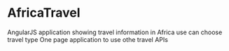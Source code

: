 # AfricaTravel
AngularJS application showing travel information in Africa
use can choose travel type
One page application to use othe travel APIs
